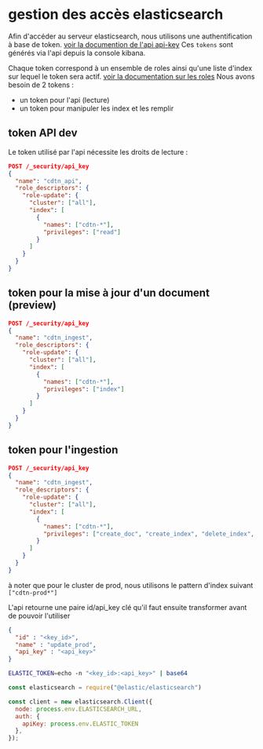 # gestion des accès elasticsearch

Afin d'accéder au serveur elasticsearch, nous utilisons une authentification à base de token.
[voir la documention de l'api api-key](https://www.elastic.co/guide/en/elasticsearch/reference/master/security-api-create-api-key.html)
Ces `tokens` sont générés via l'api depuis la console kibana.

Chaque token correspond à un ensemble de roles ainsi qu'une liste d'index sur lequel le token sera actif.
[voir la documentation sur les roles](https://www.elastic.co/guide/en/elasticsearch/reference/master/security-api-put-role.html)
Nous avons besoin de 2 tokens :

-   un token pour l'api (lecture)
-   un token pour manipuler les index et les remplir

## token API dev

Le token utilisé par l'api nécessite les droits de lecture :

```json
POST /_security/api_key
{
  "name": "cdtn_api",
  "role_descriptors": {
    "role-update": {
      "cluster": ["all"],
      "index": [
        {
          "names": ["cdtn-*"],
          "privileges": ["read"]
        }
      ]
    }
  }
}
```

## token pour la mise à jour d'un document (preview)

```json
POST /_security/api_key
{
  "name": "cdtn_ingest",
  "role_descriptors": {
    "role-update": {
      "cluster": ["all"],
      "index": [
        {
          "names": ["cdtn-*"],
          "privileges": ["index"]
        }
      ]
    }
  }
}
```

## token pour l'ingestion

```json
POST /_security/api_key
{
  "name": "cdtn_ingest",
  "role_descriptors": {
    "role-update": {
      "cluster": ["all"],
      "index": [
        {
          "names": ["cdtn-*"],
          "privileges": ["create_doc", "create_index", "delete_index", "manage"]
        }
      ]
    }
  }
}
```

à noter que pour le cluster de prod, nous utilisons le pattern d'index suivant `["cdtn-prod*"]`

L'api retourne une paire id/api_key clé qu'il faut ensuite transformer avant de pouvoir l'utiliser 

```json
{
  "id" : "<key_id>",
  "name" : "update_prod",
  "api_key" : "<api_key>"
}
```

```sh
ELASTIC_TOKEN=echo -n "<key_id>:<api_key>" | base64
```

```js
const elasticsearch = require("@elastic/elasticsearch")

const client = new elasticsearch.Client({
  node: process.env.ELASTICSEARCH_URL,
  auth: {
    apiKey: process.env.ELASTIC_TOKEN
  },
});
```
